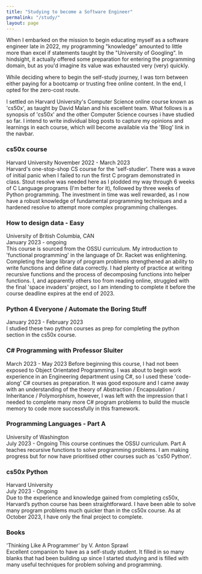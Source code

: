 ```yaml
---
title: "Studying to become a Software Engineer"
permalink: "/study/"
layout: page
---
```


When I embarked on the mission to begin educating myself as a software engineer late in 2022, my programming "knowledge" amounted to little more than excel if statements taught by the "University of Googling".  In hindsight, it actually offered some preparation for entering the programming domain, but as you'd imagine its value was exhausted very (very) quickly.   


While deciding where to begin the self-study journey, I was torn between either paying for a bootcamp or trusting free online content.  In the end, I opted for the zero-cost route.   


I settled on Harvard University's Computer Science online course known as 'cs50x', as taught by David Malan and his excellent team.  What follows is a synopsis of 'cs50x' and the other Computer Science courses i have studied so far.  I intend to write individual blog posts to capture my opinions and learnings in each course, which will become available via the 'Blog' link in the navbar.
   
   
### cs50x course   
Harvard University
November 2022 - March 2023   
Harvard's one-stop-shop CS course for the 'self-studier'. There was a wave of initial panic when I failed to run the first C program demonstrated in class.  Stout resolve was needed here as I plodded my way through 6 weeks of C Language programs (I'm better for it), followed by three weeks of Python programming.  The investment in time was well rewarded, as I now have a robust knowledge of fundamental programming techniques and a hardened resolve to attempt more complex programming challenges.
   
     
### How to design data - Easy   
University of British Columbia, CAN   
January 2023 - ongoing   
This course is sourced from the OSSU curriculum.  My introduction to 'functional programming' in the language of Dr. Racket was enlightening. Completing the large library of program problems strengthened an ability to write functions and define data correctly.  I had plenty of practice at writing recursive functions and the process of decomposing functions into helper functions.  I, and apparently others too from reading online, struggled with the final 'space invaders' project, so I am intending to complete it before the course deadline expires at the end of 2023.
   
  
### Python 4 Everyone / Automate the Boring Stuff   
January 2023 - February 2023    
I studied these two python courses as prep for completing the python section in the cs50x course.  
   
    
### C# Programming with Professor Sluiter
March 2023 - May 2023
Before beginning this course, I had not been exposed to Object Orientated Programming.  I was about to begin work experience in an Engineering department using C#, so I used these 'code-along' C# courses as preparation.  It was good exposure and I came away with an understanding of the theory of Abstraction / Encapsulation / Inheritance / Polymorphism, however, I was left with the impression that I needed to complete many more C# program problems to build the muscle memory to code more successfully in this framework.


### Programming Languages - Part A 
University of Washington   
July 2023 - Ongoing
This course continues the OSSU curriculum.  Part A teaches recursive functions to solve programming problems.  I am making progress but for now have prioritised other courses such as 'cs50 Python'.


### cs50x Python
Harvard University   
July 2023 - Ongoing    
Due to the experience and knowledge gained from completing cs50x, Harvard’s python course has been straightforward.  I have been able to solve many program problems much quicker than in the cs50x course.  As at October 2023, I have only the final project to complete.   
   
   
### Books
'Thinking Like A Programmer' by V. Anton Sprawl  
Excellent companion to have as a self-study student.  It filled in so many blanks that had been building up since I started studying and is filled with many useful techniques for problem solving and programming.

